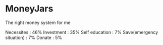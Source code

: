 # MoneyJars
The right money system for me

Necessites : 46%
Investment : 35% 
Self education : 7%
Save(emergency situation) : 7%
Donate : 5% 

